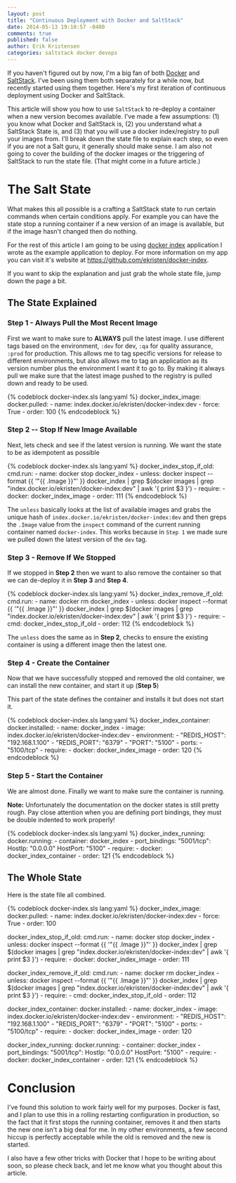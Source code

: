 ```yaml
---
layout: post
title: "Continuous Deployment with Docker and SaltStack"
date: 2014-05-13 19:10:57 -0400
comments: true
published: false
author: Erik Kristensen
categories: saltstack docker devops
---
```


If you haven't figured out by now, I'm a big fan of both [Docker](http://www.docker.io) and [SaltStack](http://www.saltstack.com). I've been using them both separately for a while now, but recently started using them together. Here's my first iteration of continuous deployment using Docker and SaltStack.

This article will show you how to use `SaltStack` to re-deploy a container when a new version becomes available. I've made a few assumptions: (1) you know what Docker and SaltStack is, (2) you understand what a SaltStack State is, and (3) that you will use a docker index/registry to pull your images from. I'll break down the state file to explain each step, so even if you are not a Salt guru, it generally should make sense. I am also not going to cover the building of the docker images or the triggering of SaltStack to run the state file. (That might come in a future article.)

<!-- more -->

# The Salt State
What makes this all possible is a crafting a SaltStack state to run certain commands when certain conditions apply. For example you can have the state stop a running container if a new version of an image is available, but if the image hasn't changed then do nothing.

For the rest of this article I am going to be using [docker index](https://github.com/ekristen/docker-index) application I wrote as the example application to deploy. For more information on my app you can visit it's website at https://github.com/ekristen/docker-index.

If you want to skip the explanation and just grab the whole state file, jump down the page a bit.

## The State Explained

### Step 1 - Always Pull the Most Recent Image
First we want to make sure to **ALWAYS** pull the latest image. I use different tags based on the environment, `:dev` for dev, `:qa` for quality assurance, `:prod` for production. This allows me to tag specific versions for release to different environments, but also allows me to tag an application as its version number plus the environment I want it to go to. By making it always pull we make sure that the latest image pushed to the registry is pulled down and ready to be used.

{% codeblock docker-index.sls lang:yaml %}
docker_index_image:
  docker.pulled:
    - name: index.docker.io/ekristen/docker-index:dev
    - force: True
    - order: 100
{% endcodeblock %}

### Step 2 -- Stop If New Image Available
Next, lets check and see if the latest version is running. We want the state to be as idempotent as possible

{% codeblock docker-index.sls lang:yaml %}
docker_index_stop_if_old:
  cmd.run:
    - name: docker stop docker_index
    - unless: docker inspect --format {{ '"{{ .Image }}"' }} docker_index | grep $(docker images | grep "index.docker.io/ekristen/docker-index:dev" | awk '{ print $3 }')
    - require:
      - docker: docker_index_image
    - order: 111
{% endcodeblock %}

The `unless` basically looks at the list of available images and grabs the unique hash of `index.docker.io/ekristen/docker-index:dev` and then greps the `.Image` value from the `inspect` command of the current running container named `docker-index`. This works because in `Step 1` we made sure we pulled down the latest version of the `dev` tag.

### Step 3 - Remove If We Stopped
If we stopped in **Step 2** then we want to also remove the container so that we can de-deploy it in **Step 3** and **Step 4**.

{% codeblock docker-index.sls lang:yaml %}
docker_index_remove_if_old:
  cmd.run:
    - name: docker rm docker_index
    - unless: docker inspect --format {{ '"{{ .Image }}"' }} docker_index | grep $(docker images | grep "index.docker.io/ekristen/docker-index:dev" | awk '{ print $3 }')
    - require:
      - cmd: docker_index_stop_if_old
    - order: 112
{% endcodeblock %}

The `unless` does the same as in **Step 2**, checks to ensure the existing container is using a different image then the latest one.

### Step 4 - Create the Container
Now that we have successfully stopped and removed the old container, we can install the new container, and start it up (**Step 5**)

This part of the state defines the container and installs it but does not start it. 

{% codeblock docker-index.sls lang:yaml %}
docker_index_container:
  docker.installed:
    - name: docker_index
    - image: index.docker.io/ekristen/docker-index:dev
    - environment:
      - "REDIS_HOST": "192.168.1.100"
      - "REDIS_PORT": "6379"
      - "PORT": "5100"
    - ports:
      - "5100/tcp"
    - require:
      - docker: docker_index_image
    - order: 120
{% endcodeblock %}

### Step 5 - Start the Container
We are almost done. Finally we want to make sure the container is running.

**Note:** Unfortunately the documentation on the docker states is still pretty rough. Pay close attention when you are defining port bindings, they must be double indented to work properly!

{% codeblock docker-index.sls lang:yaml %}
docker_index_running:
  docker.running:
    - container: docker_index
    - port_bindings:
        "5001/tcp":
            HostIp: "0.0.0.0"
            HostPort: "5100"
    - require:
      - docker: docker_index_container
    - order: 121
{% endcodeblock %}


## The Whole State
Here is the state file all combined.

{% codeblock docker-index.sls lang:yaml %}
docker_index_image:
  docker.pulled:
    - name: index.docker.io/ekristen/docker-index:dev
    - force: True
    - order: 100

docker_index_stop_if_old:
  cmd.run:
    - name: docker stop docker_index
    - unless: docker inspect --format {{ '"{{ .Image }}"' }} docker_index | grep $(docker images | grep "index.docker.io/ekristen/docker-index:dev" | awk '{ print $3 }')
    - require:
      - docker: docker_index_image
    - order: 111

docker_index_remove_if_old:
  cmd.run:
    - name: docker rm docker_index
    - unless: docker inspect --format {{ '"{{ .Image }}"' }} docker_index | grep $(docker images | grep "index.docker.io/ekristen/docker-index:dev" | awk '{ print $3 }')
    - require:
      - cmd: docker_index_stop_if_old
    - order: 112

docker_index_container:
  docker.installed:
    - name: docker_index
    - image: index.docker.io/ekristen/docker-index:dev
    - environment:
      - "REDIS_HOST": "192.168.1.100"
      - "REDIS_PORT": "6379"
      - "PORT": "5100"
    - ports:
      - "5100/tcp"
    - require:
      - docker: docker_index_image
    - order: 120

docker_index_running:
  docker.running:
    - container: docker_index
    - port_bindings:
        "5001/tcp":
            HostIp: "0.0.0.0"
            HostPort: "5100"
    - require:
      - docker: docker_index_container
    - order: 121
{% endcodeblock %}


# Conclusion
I've found this solution to work fairly well for my purposes. Docker is fast, and I plan to use this in a rolling restarting configuration in production, so the fact that it first stops the running container, removes it and then starts the new one isn't a big deal for me. In my other environments, a few second hiccup is perfectly acceptable while the old is removed and the new is started. 

I also have a few other tricks with Docker that I hope to be writing about soon, so please check back, and let me know what you thought about this article.
